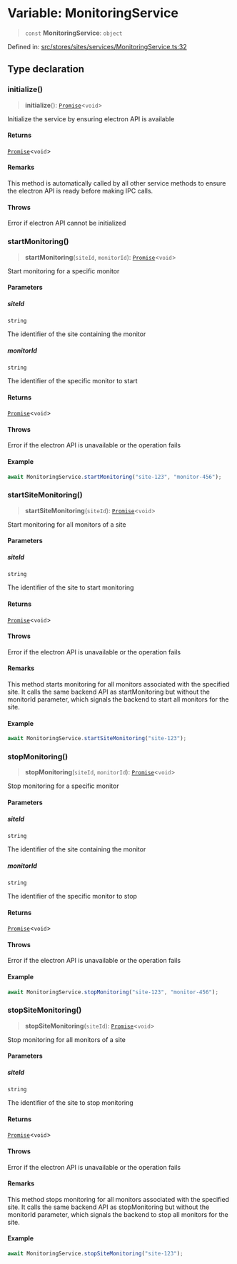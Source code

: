 # Variable: MonitoringService

> `const` **MonitoringService**: `object`

Defined in: [src/stores/sites/services/MonitoringService.ts:32](https://github.com/Nick2bad4u/Uptime-Watcher/blob/8a1973382d5fe14c52996ecda381894eb7ecd4a6/src/stores/sites/services/MonitoringService.ts#L32)

## Type declaration

### initialize()

> **initialize**(): [`Promise`](https://developer.mozilla.org/docs/Web/JavaScript/Reference/Global_Objects/Promise)\<`void`\>

Initialize the service by ensuring electron API is available

#### Returns

[`Promise`](https://developer.mozilla.org/docs/Web/JavaScript/Reference/Global_Objects/Promise)\<`void`\>

#### Remarks

This method is automatically called by all other service methods
to ensure the electron API is ready before making IPC calls.

#### Throws

Error if electron API cannot be initialized

### startMonitoring()

> **startMonitoring**(`siteId`, `monitorId`): [`Promise`](https://developer.mozilla.org/docs/Web/JavaScript/Reference/Global_Objects/Promise)\<`void`\>

Start monitoring for a specific monitor

#### Parameters

##### siteId

`string`

The identifier of the site containing the monitor

##### monitorId

`string`

The identifier of the specific monitor to start

#### Returns

[`Promise`](https://developer.mozilla.org/docs/Web/JavaScript/Reference/Global_Objects/Promise)\<`void`\>

#### Throws

Error if the electron API is unavailable or the operation fails

#### Example

```typescript
await MonitoringService.startMonitoring("site-123", "monitor-456");
```

### startSiteMonitoring()

> **startSiteMonitoring**(`siteId`): [`Promise`](https://developer.mozilla.org/docs/Web/JavaScript/Reference/Global_Objects/Promise)\<`void`\>

Start monitoring for all monitors of a site

#### Parameters

##### siteId

`string`

The identifier of the site to start monitoring

#### Returns

[`Promise`](https://developer.mozilla.org/docs/Web/JavaScript/Reference/Global_Objects/Promise)\<`void`\>

#### Throws

Error if the electron API is unavailable or the operation fails

#### Remarks

This method starts monitoring for all monitors associated with the specified site.
It calls the same backend API as startMonitoring but without the monitorId parameter,
which signals the backend to start all monitors for the site.

#### Example

```typescript
await MonitoringService.startSiteMonitoring("site-123");
```

### stopMonitoring()

> **stopMonitoring**(`siteId`, `monitorId`): [`Promise`](https://developer.mozilla.org/docs/Web/JavaScript/Reference/Global_Objects/Promise)\<`void`\>

Stop monitoring for a specific monitor

#### Parameters

##### siteId

`string`

The identifier of the site containing the monitor

##### monitorId

`string`

The identifier of the specific monitor to stop

#### Returns

[`Promise`](https://developer.mozilla.org/docs/Web/JavaScript/Reference/Global_Objects/Promise)\<`void`\>

#### Throws

Error if the electron API is unavailable or the operation fails

#### Example

```typescript
await MonitoringService.stopMonitoring("site-123", "monitor-456");
```

### stopSiteMonitoring()

> **stopSiteMonitoring**(`siteId`): [`Promise`](https://developer.mozilla.org/docs/Web/JavaScript/Reference/Global_Objects/Promise)\<`void`\>

Stop monitoring for all monitors of a site

#### Parameters

##### siteId

`string`

The identifier of the site to stop monitoring

#### Returns

[`Promise`](https://developer.mozilla.org/docs/Web/JavaScript/Reference/Global_Objects/Promise)\<`void`\>

#### Throws

Error if the electron API is unavailable or the operation fails

#### Remarks

This method stops monitoring for all monitors associated with the specified site.
It calls the same backend API as stopMonitoring but without the monitorId parameter,
which signals the backend to stop all monitors for the site.

#### Example

```typescript
await MonitoringService.stopSiteMonitoring("site-123");
```
